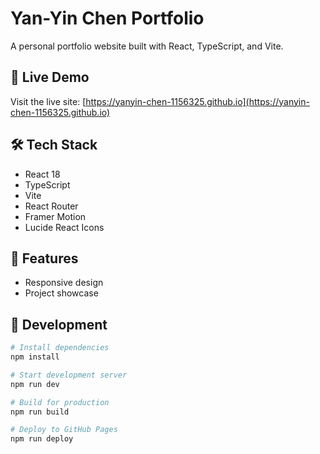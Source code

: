 # Yan-Yin Chen Portfolio

A personal portfolio website built with React, TypeScript, and Vite.

## 🚀 Live Demo

Visit the live site: [https://yanyin-chen-1156325.github.io](https://yanyin-chen-1156325.github.io)

## 🛠️ Tech Stack

- React 18
- TypeScript
- Vite
- React Router
- Framer Motion
- Lucide React Icons

## 📱 Features

- Responsive design
- Project showcase

## 🔧 Development

```bash
# Install dependencies
npm install

# Start development server
npm run dev

# Build for production
npm run build

# Deploy to GitHub Pages
npm run deploy
```
